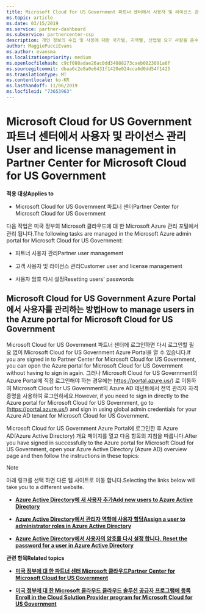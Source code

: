 ```yaml
---
title: Microsoft Cloud for US Government 파트너 센터에서 사용자 및 라이선스 관리 | Microsoft Cloud for US Government 파트너 센터
ms.topic: article
ms.date: 03/15/2019
ms.service: partner-dashboard
ms.subservice: partnercenter-csp
description: 개인 정보의 수집 및 사용에 대한 국가별, 지역별, 산업별 요구 사항을 준수하기 위해 Microsoft Cloud for US Government 파트너 센터에는 사용자 관리 기능이 제공되지 않습니다. 그 대신 Microsoft Cloud for US Government Azure Portal에서 사용자를 추가하고 관리할 수 있습니다.
author: MaggiePucciEvans
ms.author: evansma
ms.localizationpriority: medium
ms.openlocfilehash: c9cf088adae26ac0dd34088273caeb0023091a6f
ms.sourcegitcommit: dbaa6c2e8a0e6431f1420e024cca6d0dd54f1425
ms.translationtype: MT
ms.contentlocale: ko-KR
ms.lasthandoff: 11/06/2019
ms.locfileid: "73653963"
---
```

# <a name="user-and-license-management-in-partner-center-for-microsoft-cloud-for-us-government"></a><span data-ttu-id="b7730-104">Microsoft Cloud for US Government 파트너 센터에서 사용자 및 라이선스 관리</span><span class="sxs-lookup"><span data-stu-id="b7730-104">User and license management in Partner Center for Microsoft Cloud for US Government</span></span>

<span data-ttu-id="b7730-105">**적용 대상**</span><span class="sxs-lookup"><span data-stu-id="b7730-105">**Applies to**</span></span>

-  <span data-ttu-id="b7730-106">Microsoft Cloud for US Government 파트너 센터</span><span class="sxs-lookup"><span data-stu-id="b7730-106">Partner Center for Microsoft Cloud for US Government</span></span>

<span data-ttu-id="b7730-107">다음 작업은 미국 정부의 Microsoft 클라우드에 대 한 Microsoft Azure 관리 포털에서 관리 됩니다.</span><span class="sxs-lookup"><span data-stu-id="b7730-107">The following tasks are managed in the Microsoft Azure admin portal for Microsoft Cloud for US Government:</span></span>

- <span data-ttu-id="b7730-108">파트너 사용자 관리</span><span class="sxs-lookup"><span data-stu-id="b7730-108">Partner user management</span></span>

- <span data-ttu-id="b7730-109">고객 사용자 및 라이선스 관리</span><span class="sxs-lookup"><span data-stu-id="b7730-109">Customer user and license management</span></span>

- <span data-ttu-id="b7730-110">사용자 암호 다시 설정</span><span class="sxs-lookup"><span data-stu-id="b7730-110">Resetting users' passwords</span></span>


## <a name="how-to-manage-users-in-the-azure-portal-for-microsoft-cloud-for-us-government"></a><span data-ttu-id="b7730-111">Microsoft Cloud for US Government Azure Portal에서 사용자를 관리하는 방법</span><span class="sxs-lookup"><span data-stu-id="b7730-111">How to manage users in the Azure portal for Microsoft Cloud for US Government</span></span>

<span data-ttu-id="b7730-112">Microsoft Cloud for US Government 파트너 센터에 로그인하면 다시 로그인할 필요 없이 Microsoft Cloud for US Government Azure Portal을 열 수 있습니다.</span><span class="sxs-lookup"><span data-stu-id="b7730-112">If you are signed in to Partner Center for Microsoft Cloud for US Government, you can open the Azure portal for Microsoft Cloud for US Government without having to sign in again.</span></span> <span data-ttu-id="b7730-113">그러나 Microsoft Cloud for US Government의 Azure Portal에 직접 로그인해야 하는 경우에는 https://portal.azure.us/) 로 이동하여 Microsoft Cloud for US Government의 Azure AD 테넌트에서 전역 관리자 자격 증명을 사용하여 로그인하세요.</span><span class="sxs-lookup"><span data-stu-id="b7730-113">However, if you need to sign in directly to the Azure portal for Microsoft Cloud for US Government, go to (https://portal.azure.us/) and sign in using global admin credentials for your Azure AD tenant for Microsoft Cloud for US Government.</span></span>

<span data-ttu-id="b7730-114">Microsoft Cloud for US Government Azure Portal에 로그인한 후 Azure AD(Azure Active Directory) 개요 페이지를 열고 다음 항목의 지침을 따릅니다.</span><span class="sxs-lookup"><span data-stu-id="b7730-114">After you have signed in successfully to the Azure portal for Microsoft Cloud for US Government, open your Azure Active Directory (Azure AD) overview page and then follow the instructions in these topics:</span></span>

> [!NOTE]  
> <span data-ttu-id="b7730-115">아래 링크를 선택 하면 다른 웹 사이트로 이동 합니다.</span><span class="sxs-lookup"><span data-stu-id="b7730-115">Selecting the links below will take you to a different website.</span></span> 

-  [<span data-ttu-id="b7730-116">**Azure Active Directory에 새 사용자 추가**</span><span class="sxs-lookup"><span data-stu-id="b7730-116">**Add new users to Azure Active Directory**</span></span>](https://docs.microsoft.com/azure/active-directory/active-directory-users-create-azure-portal)

-  [<span data-ttu-id="b7730-117">**Azure Active Directory에서 관리자 역할에 사용자 할당**</span><span class="sxs-lookup"><span data-stu-id="b7730-117">**Assign a user to administrator roles in Azure Active Directory**</span></span>](https://docs.microsoft.com/azure/active-directory/active-directory-users-assign-role-azure-portal)

-  [<span data-ttu-id="b7730-118">**Azure Active Directory에서 사용자의 암호를 다시 설정 합니다.** </span><span class="sxs-lookup"><span data-stu-id="b7730-118">**Reset the password for a user in Azure Active Directory**</span></span>](https://docs.microsoft.com/azure/active-directory/active-directory-users-reset-password-azure-portal)

<span data-ttu-id="b7730-119">**관련 항목**</span><span class="sxs-lookup"><span data-stu-id="b7730-119">**Related topics**</span></span>

-  [<span data-ttu-id="b7730-120">**미국 정부에 대 한 파트너 센터 Microsoft 클라우드**</span><span class="sxs-lookup"><span data-stu-id="b7730-120">**Partner Center for Microsoft Cloud for US Government**</span></span>](partner-center-for-microsoft-us-govt-cloud.md)

-  [<span data-ttu-id="b7730-121">**미국 정부에 대 한 Microsoft 클라우드 클라우드 솔루션 공급자 프로그램에 등록**</span><span class="sxs-lookup"><span data-stu-id="b7730-121">**Enroll in the Cloud Solution Provider program for Microsoft Cloud for US Government**</span></span>](enroll-in-csp-for-microsoft-us-govt-cloud.md)

